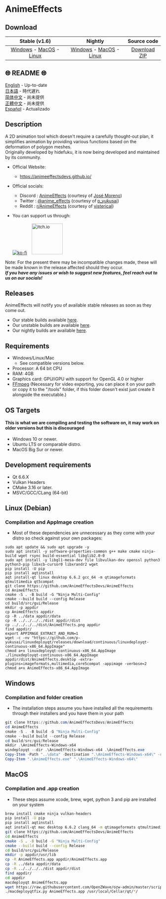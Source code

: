 # AnimeEffects

## Download

|                                                                                                                                                               Stable (v1.6)                                                                                                                                                               |                                                                                                                                                                                     Nightly                                                                                                                                                                                      |                                          Source code                                           |
| :---------------------------------------------------------------------------------------------------------------------------------------------------------------------------------------------------------------------------------------------------------------------------------------------------------------------------------------: | :------------------------------------------------------------------------------------------------------------------------------------------------------------------------------------------------------------------------------------------------------------------------------------------------------------------------------------------------------------------------------: | :--------------------------------------------------------------------------------------------: |
| [Windows](https://github.com/AnimeEffectsDevs/AnimeEffects/releases/download/v1.6/AnimeEffects-Installer-Windows.exe) - [MacOS](https://github.com/AnimeEffectsDevs/AnimeEffects/releases/download/v1.6/AnimeEffects-MacOS.zip) - [Linux](https://github.com/AnimeEffectsDevs/AnimeEffects/releases/download/v1.6/AnimeEffects-Linux.zip) | [Windows](https://nightly.link/AnimeEffectsDevs/AnimeEffects/workflows/build-windows.yaml/master/AnimeEffects-Windows-x64.zip) - [MacOS](https://nightly.link/AnimeEffectsDevs/AnimeEffects/workflows/build_mac_intel.yaml/master/AnimeEffects-MacOS.zip) - [Linux](https://nightly.link/AnimeEffectsDevs/AnimeEffects/workflows/build_linux.yaml/master/AnimeEffects-Linux.zip) | [Download ZIP](https://github.com/AnimeEffectsDevs/AnimeEffects/archive/refs/heads/master.zip) |

## 🌐 README 🌐

[English](https://github.com/AnimeEffectsDevs/AnimeEffects/blob/master/README.md) - Up-to-date <br>
[日本語](https://github.com/AnimeEffectsDevs/AnimeEffects/blob/master/README-jp.md) - 時代遅れ <br>
[简体中文](https://github.com/AnimeEffectsDevs/AnimeEffects/blob/master/README-zh.md) - 尚未提供 <br>
[正體中文](https://github.com/AnimeEffectsDevs/AnimeEffects/blob/master/README-zh-t.md) - 尚未提供 <br>
[Español](https://github.com/AnimeEffectsDevs/AnimeEffects/blob/master/README-es.md) - Actualizado <br>

## Description

A 2D animation tool which doesn't require a carefully thought-out plan, it simplifies animation by providing various functions based on the deformation of polygon meshes.<br>
Originally developed by hidefuku, it is now being developed and maintained by its community.

- Official Website:<br>
  - <https://animeeffectsdevs.github.io/>
- Official socials:<br>

  - Discord : <a href='https://discord.gg/sKp8Srm'>AnimeEffects</a> (courtesy of [José Moreno](https://github.com/Jose-Moreno))<br>
  - Twitter : <a href='https://twitter.com/anime_effects'>@anime_effects</a> (courtesy of [p_yukusai](https://github.com/p-yukusai))<br>
  - Reddit : <a href='https://www.reddit.com/r/AnimeEffects/'>r/AnimeEffects</a> (courtesy of [visterical](https://www.tumblr.com/visterical))<br>

- You can support us through:<br><br>
  [![ko-fi](https://ko-fi.com/img/githubbutton_sm.svg)](https://ko-fi.com/V7V04YLC3) &nbsp;&nbsp;
  <a href="https://yukusai.itch.io/animeeffects" target="_blank"> <img src="https://static.itch.io/images/badge-color.svg" alt="itch.io" style="width:100px" /> </a>

Note: For the present there may be incompatible changes made, these will be made known in the release affected should they occur.<br>
**_If you have any issues or wish to suggest new features, feel reach out to us on our socials!_**

## Releases

AnimeEffects will notify you of available stable releases as soon as they come out.

- Our stable builds available [here](https://github.com/AnimeEffectsDevs/AnimeEffects/releases).<br>
- Our unstable builds are available [here](https://github.com/p-yukusai/AnimeEffects/releases).<br>
- Our nightly builds are available [here](https://github.com/AnimeEffectsDevs/AnimeEffects/actions).

## Requirements

- Windows/Linux/Mac
  - See compatible versions below.
- Processor: A 64 bit CPU
- RAM: 4GB
- Graphics card: GPU/iGPU with support for OpenGL 4.0 or higher
- [FFmpeg](https://ffmpeg.org/download.html) (Necessary for video exporting, you can place it on your path or copy it to the "/tools" folder, if this folder doesn't exist just create it alongside the executable.)

## OS Targets

#### This is what we are compiling and testing the software on, it may work on older versions but this is discouraged

- Windows 10 or newer.
- Ubuntu LTS or comparable distro.
- MacOS Big Sur or newer.

## Development requirements

- Qt 6.6.X
- Vulkan Headers
- CMake 3.16 or later.
- MSVC/GCC/CLang (64-bit)

## Linux (Debian)

### Compilation and AppImage creation

- Most of these dependencies are unnecessary as they come with your distro so check against your own packages:

```
sudo apt update && sudo apt upgrade -y
sudo apt install -y software-properties-common g++ make cmake ninja-build wget rsync build-essential libglib2.0-0
sudo apt install -y libgl1-mesa-dev file libvulkan-dev openssl python3 python3-pip libxcb-cursor0 libxrandr2 wget
pip install -U pip
pip install aqtinstall
aqt install-qt linux desktop 6.6.2 gcc_64 -m qtimageformats qtmultimedia qt5compat
git clone https://github.com/AnimeEffectsDevs/AnimeEffects
cd AnimeEffects
cmake -S . -B build -G "Ninja Multi-Config"
cmake --build build --config Release
cd build/src/gui/Release
mkdir -p appdir
cp AnimeEffects appdir
cp -R ../data appdir/data
cp -R ../../../../dist appdir/dist
cp ../../../../dist/AnimeEffects.png appdir
find appdir/
export APPIMAGE_EXTRACT_AND_RUN=1
wget -c -nv "https://github.com/p-yukusai/linuxdeployqt/releases/download/continuous/linuxdeployqt-continuous-x86_64.AppImage"
chmod a+x linuxdeployqt-continuous-x86_64.AppImage
./linuxdeployqt-continuous-x86_64.AppImage appdir/dist/AnimeEffects.desktop -extra-plugins=imageformats,multimedia,core5compat -appimage -verbose=2
chmod a+x AnimeEffects-x86_64.AppImage
```

## Windows

### Compilation and folder creation

- The installation steps assume you have installed all the requirements through their installers and you have them in your path

```powershell
git clone https://github.com/AnimeEffectsDevs/AnimeEffects
cd AnimeEffects
cmake -S . -B build -G "Ninja Multi-Config"
cmake --build build --config Release
cd build/src/gui/Release
mkdir .\AnimeEffects-Windows-x64
windeployqt --dir .\AnimeEffects-Windows-x64 .\AnimeEffects.exe
Copy-Item -Path "..\data" -Destination ".\AnimeEffects-Windows-x64\" -recurse -Force
Copy-Item ".\AnimeEffects.exe" ".\AnimeEffects-Windows-x64\"
```

## MacOS

### Compilation and .app creation

- These steps assume xcode, brew, wget, python 3 and pip are installed on your system

```bash
brew install cmake ninja vulkan-headers
pip install -U pip
pip install aqtinstall
aqt install-qt mac desktop 6.6.2 clang_64 -m qtimageformats qtmultimedia qt5compat
git clone https://github.com/AnimeEffectsDevs/AnimeEffects
cd AnimeEffects
cmake -S . -B build -G "Ninja Multi-Config"
cmake --build build --config Release
cd build/src/gui/Release
mkdir -p appdir/usr/lib
cp -R AnimeEffects.app appdir/AnimeEffects.app
cp -R ../data appdir/data
cp -R ../../../../dist appdir/dist
find appdir/
cd appdir
macdeployqt AnimeEffects.app
wget https://raw.githubusercontent.com/OpenZWave/ozw-admin/master/scripts/macdeployqtfix.py && chmod a+x macdeployqtfix.py
./macdeployqtfix.py AnimeEffects.app /usr/local/Cellar/qt/*/
```
